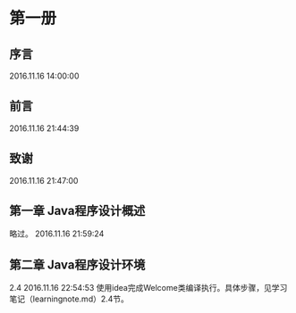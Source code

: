 # 第一册 #
## 序言 ##
2016.11.16 14:00:00
## 前言 ##
2016.11.16 21:44:39
## 致谢 ##
2016.11.16 21:47:00
## 第一章 Java程序设计概述 #
略过。
2016.11.16 21:59:24
## 第二章 Java程序设计环境 #
2.4 2016.11.16 22:54:53 使用idea完成Welcome类编译执行。具体步骤，见学习笔记（learningnote.md）2.4节。